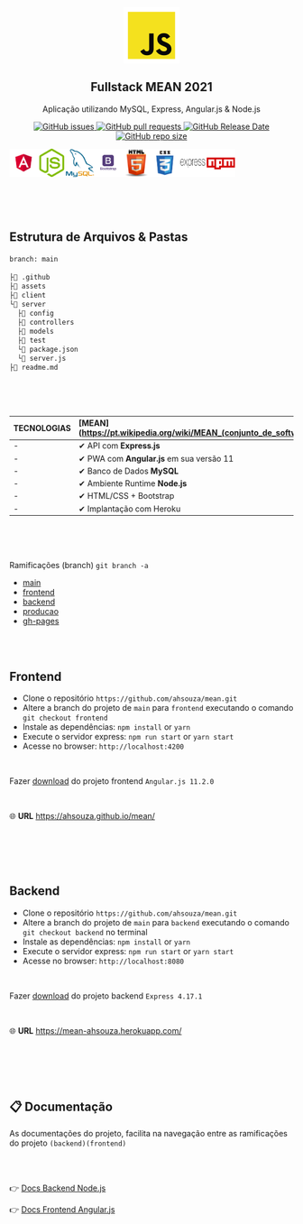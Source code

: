<p align="center">
 <img width="100px" src="assets/javascript.png" align="center" alt="GitHub Readme Stats" />
 <h2 align="center">Fullstack MEAN 2021</h2>
 <p align="center">
    Aplicação utilizando MySQL, Express, Angular.js & Node.js</p>
 </p>
  <p align="center">
    <a href="https://github.com/ahsouza/github-readme-stats/actions">
      <img alt="GitHub issues" src="https://img.shields.io/github/issues/ahsouza/mean">
    </a>
    <a href="https://codecov.io/gh/ahsouza/github-readme-stats">
      <img alt="GitHub pull requests" src="https://img.shields.io/github/issues-pr/ahsouza/mean">
    </a>
    <a href="https://a.paddle.com/v2/click/16413/119403?link=1227">
      <img alt="GitHub Release Date" src="https://img.shields.io/github/release-date/ahsouza/mean">
    </a>
    <a href="https://a.paddle.com/v2/click/16413/119403?link=2345">
      <img alt="GitHub repo size" src="https://img.shields.io/github/repo-size/ahsouza/mean">
    </a>
  </p>
  <div style="display: flex" align="center">
    <img src="assets/angular.png" width=50 height=50 title='angular'/> <img src="assets/node.png" width=50 height=50 title='node'/> <img src="assets/mysql.png" width=50 height=50 title='mysql'/> <img src="assets/bootstrap.png" width=50 height=50 title='bootstrap'/> <img src="assets/html.png" width=50 height=50 title='html'/> <img src="assets/css.png" width=50 height=50 title='css'/> <img src="assets/express.png" width=50 height=50 title='express'/> <img src="assets/npm.png" width=50 height=50 title='npm'/> 
  </div>
</p>

<br>
<br>
<br>

## Estrutura de Arquivos & Pastas

```
branch: main

├📄 .github
├📂 assets
├📂 client
└📂 server
  ├📂 config
  ├📂 controllers
  ├📂 models
  ├📂 test
  └📄 package.json
  └📄 server.js
├📄 readme.md
```
<br>
<br>
<br>

| TECNOLOGIAS              | [MEAN](https://pt.wikipedia.org/wiki/MEAN_(conjunto_de_software) |
| ------------------------ | :----------------------------------------------------------- |
| -                        | ✔ API com **Express.js** 
| -                        | ✔ PWA com **Angular.js** em sua versão 11
| -                        | ✔ Banco de Dados **MySQL**                                                                      
| -                        | ✔ Ambiente Runtime **Node.js**
| -                        | ✔ HTML/CSS + Bootstrap                               
| -                        | ✔ Implantação com Heroku                               

<br>
<br>
<br>

Ramificações (branch) ```git branch -a```

- [main](https://github.com/ahsouza/mean/tree/main)
- [frontend](https://github.com/ahsouza/mean/tree/frontend)
- [backend](https://github.com/ahsouza/mean/tree/backend)
- [producao](https://github.com/ahsouza/mean/tree/producao)
- [gh-pages](https://github.com/ahsouza/mean/tree/gh-pages)

<br>
<br>

## Frontend

- Clone o repositório `https://github.com/ahsouza/mean.git` 
- Altere a branch do projeto de `main` para `frontend` executando o comando `git checkout frontend` 
- Instale as dependências: `npm install` or `yarn`
- Execute o servidor express: `npm run start` or `yarn start`
- Acesse no browser: `http://localhost:4200`

<br>

Fazer [download](https://github.com/ahsouza/mean/archive/frontend.zip) do projeto frontend `Angular.js 11.2.0`

<br>

🌐 **URL** https://ahsouza.github.io/mean/


<br>
<br>
<br>
<br>

## Backend

- Clone o repositório `https://github.com/ahsouza/mean.git` 
- Altere a branch do projeto de `main` para `backend` executando o comando `git checkout backend` no terminal
- Instale as dependências: `npm install` or `yarn`
- Execute o servidor express: `npm run start` or `yarn start`
- Acesse no browser: `http://localhost:8080`

<br>

Fazer [download](https://github.com/ahsouza/mean/archive/backend.zip) do projeto backend `Express 4.17.1`

<br>

🌐 **URL** https://mean-ahsouza.herokuapp.com/

<br>
<br>
<br>
<br>

## 📋 Documentação

As documentações do projeto, facilita na navegação entre as ramificações do projeto `(backend)(frontend)` 

<br>
<br>

👉 [Docs Backend Node.js](https://github.com/ahsouza/mean/tree/backend)

👉 [Docs Frontend Angular.js](https://github.com/ahsouza/mean/tree/frontend)
